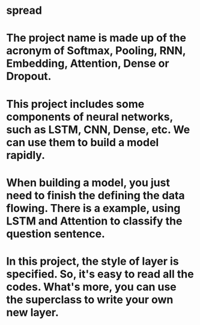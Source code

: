# spread
# The project name is made up of the acronym of Softmax, Pooling, RNN, Embedding, Attention, Dense or Dropout.
# This project includes some components of neural networks, such as LSTM, CNN, Dense, etc. We can use them to build a model rapidly. 
# When building a model, you just need to finish the defining the data flowing. There is a example, using LSTM and Attention to classify the question sentence. 
# In this project, the style of layer is specified. So, it's easy to read all the codes. What's more, you can use the superclass to write your own new layer.
